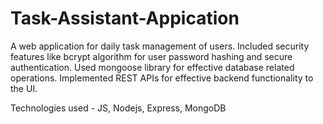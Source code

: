 # Task-Assistant-Appication

A web application for daily task management of users. Included security
features like bcrypt algorithm for user password hashing and secure authentication. Used mongoose library
for effective database related operations. Implemented REST APIs for effective backend functionality to
the UI.

Technologies used - JS, Nodejs, Express, MongoDB
